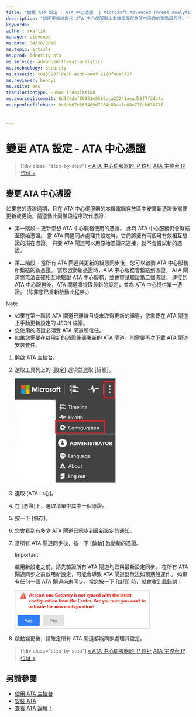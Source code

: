 ```yaml
---
title: "變更 ATA 設定 - ATA 中心憑證  | Microsoft Advanced Threat Analytics"
description: "說明更新或取代 ATA 中心伺服器上本機電腦存放區中憑證的兩階段程序。"
keywords: 
author: rkarlin
manager: stevenpo
ms.date: 04/28/2016
ms.topic: article
ms.prod: identity-ata
ms.service: advanced-threat-analytics
ms.technology: security
ms.assetid: c8855287-de3b-4cdd-be8f-2128f48a6f27
ms.reviewer: bennyl
ms.suite: ems
translationtype: Human Translation
ms.sourcegitcommit: 8d1dedaf86031e8585cca23241aead58f7f3db4e
ms.openlocfilehash: 0cfeb67e663489d7264c88aafe04e77fcb63377f


---
```


# 變更 ATA 設定 - ATA 中心憑證

>[!div class="step-by-step"]
[« ATA 中心伺服器的 IP 位址](modifying-ata-config-centerip.md)
[ATA 主控台 IP 位址 »](modifying-ata-config-consoleip.md)

## 變更 ATA 中心憑證
如果您的憑證過期，且在 ATA 中心伺服器的本機電腦存放區中安裝新憑證後需要更新或更換，請遵循此兩階段程序取代憑證︰

-   第一階段 – 更新您想 ATA 中心服務使用的憑證。 此時 ATA 中心服務仍會繫結至原始憑證。 當 ATA 閘道同步處理其設定時，它們將擁有兩個可有效相互驗證的潛在憑證。 只要 ATA 閘道可以用原始憑證來連接，就不會嘗試新的憑證。

-   第二階段 – 當所有 ATA 閘道與更新的組態同步後，您可以啟動 ATA 中心服務所繫結的新憑證。 當您啟動新憑證時，ATA 中心服務會繫結到憑證。 ATA 閘道將無法正確相互地驗證 ATA 中心服務，並會嘗試驗證第二個憑證。 連接到 ATA 中心服務後，ATA 閘道將提取最新的設定，並為 ATA 中心提供單一憑證。 (除非您已重新啟動此程序。)

> [!NOTE]
> -   如果在第一階段 ATA 閘道已離線且從未取得更新的組態，您需要在 ATA 閘道上手動更新設定的 JSON 檔案。
> -   您使用的憑證必須受 ATA 閘道所信任。
> -   如果您需要在啟用新的憑證後部署新的 ATA 閘道，則需要再次下載 ATA 閘道安裝套件。

1.  開啟 ATA 主控台。

2.  選取工具列上的 [設定] 選項並選取 [組態]。

    ![ATA 組態設定圖示](media/ATA-config-icon.JPG)

3.  選取 [ATA 中心]。

4.  在 [憑證]下，選取清單中其中一個憑證。

5.  按一下 [儲存]。

6.  您會看到有多少 ATA 閘道已同步到最新設定的通知。

7.  當所有 ATA 閘道同步後，按一下 [啟動] 啟動新的憑證。
    >[!IMPORTANT]
    >啟用新設定之前，請先驗證所有 ATA 閘道均已與最新設定同步。 在所有 ATA 閘道同步之前啟用新設定，可能會導致 ATA 閘道器無法如預期般運作。 如果有任何一個 ATA 閘道尚未同步，當您按一下 [啟用] 時，就會收到此錯誤︰
    >
    >    ![ATA 閘道同步錯誤](media/ataGW-not-synced.png)

8.  啟動變更後，請確定所有 ATA 閘道都能同步處理其設定。

>[!div class="step-by-step"]
[« ATA 中心伺服器的 IP 位址](modifying-ata-config-centerip.md)
[ATA 主控台 IP 位址 »](modifying-ata-config-consoleip.md)

## 另請參閱
- [使用 ATA 主控台](working-with-ata-console.md)
- [安裝 ATA](install-ata.md)
- [查看 ATA 論壇！](https://social.technet.microsoft.com/Forums/security/home?forum=mata)



<!--HONumber=Jun16_HO4-->


